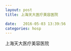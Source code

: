 ```yaml
--- 
layout: post 
title: 上海天大医疗美容医院

date:   2016-05-03 13:39:56 
categories: hosp 
--- 
```

   
上海天大医疗美容医院
